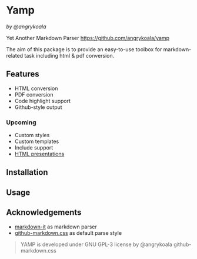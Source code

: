 Yamp
====
_by @angrykoala_

Yet Another Markdown Parser <https://github.com/angrykoala/yamp>

The aim of this package is to provide an easy-to-use toolbox for markdown-related task including html & pdf conversion.

## Features
* HTML conversion
* PDF conversion
* Code highlight support
* Github-style output

### Upcoming
* Custom styles
* Custom templates
* Include support
* [HTML presentations](https://remarkjs.com/)

## Installation

## Usage



## Acknowledgements
* [markdown-it](https://github.com/markdown-it/markdown-it) as markdown parser
* [github-markdown.css](https://github.com/sindresorhus/github-markdown-css) as default parse style

>YAMP is developed under GNU GPL-3 license by @angrykoala
>github-markdown.css 
